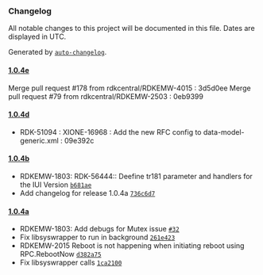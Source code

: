 ### Changelog

All notable changes to this project will be documented in this file. Dates are displayed in UTC.

Generated by [`auto-changelog`](https://github.com/CookPete/auto-changelog).

#### [1.0.4e](https://github.com/rdkcentral/tr69hostif/compare/1.0.4d...1.0.4e)
 Merge pull request #178 from rdkcentral/RDKEMW-4015 : 3d5d0ee
 Merge pull request #79 from rdkcentral/RDKEMW-2503 : 0eb9399

#### [1.0.4d](https://github.com/rdkcentral/tr69hostif/compare/1.0.4c...1.0.4d)
- RDK-51094 : XIONE-16968 : Add the new RFC config to data-model-generic.xml : 09e392c

#### [1.0.4b](https://github.com/rdkcentral/tr69hostif/compare/1.0.4a...1.0.4b)

- RDKEMW-1803: RDK-56444:: Deefine tr181 parameter and handlers for the IUI Version [`b681ae`](https://github.com/rdkcentral/tr69hostif/commit/b681ae203aeaf5b712f08c27b78cf44860165834)
- Add changelog for release 1.0.4a [`736c6d7`](https://github.com/rdkcentral/tr69hostif/commit/736c6d7ff6a22482fa2e4c2678273442906c6aa8)


#### [1.0.4a](https://github.com/rdkcentral/tr69hostif/compare/1.0.12...1.0.4a)

- RDKEMW-1803: Add debugs for Mutex issue [`#32`](https://github.com/rdkcentral/tr69hostif/pull/32)
- Fix libsyswrapper to run in background [`261e423`](https://github.com/rdkcentral/tr69hostif/commit/261e42382fbd2f4710e41110cc93289b7c230fde)
- RDKEMW-2015 Reboot is not happening when initiating reboot using RPC.RebootNow [`d382a75`](https://github.com/rdkcentral/tr69hostif/commit/d382a759b483fb535efd6475155b7955475ed98c)
- Fix libsyswrapper calls [`1ca2100`](https://github.com/rdkcentral/tr69hostif/commit/1ca210042035ff39a939362d4bb1fa76739a702f)


